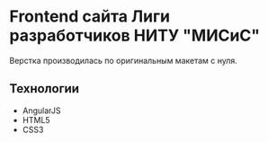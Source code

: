 # Frontend сайта Лиги разработчиков НИТУ "МИСиС" 
Верстка производилась по оригинальным макетам с нуля.
## Технологии
* AngularJS
* HTML5
* CSS3
